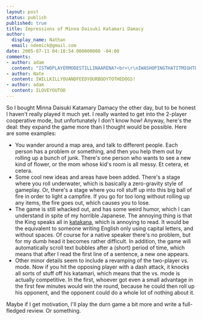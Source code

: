 ```yaml
---
layout: post
status: publish
published: true
title: Impressions of Minna Daisuki Katamari Damacy
author:
  display_name: Nathan
  email: ndemick@gmail.com
date: 2005-07-11 04:18:54.000000000 -04:00
comments:
- author: adam
  content: "ISTWOPLAYERMODESTILLINAARENA?<br>\r\nIWASHOPINGTHATITMIGHTBEINAREALWORLDSETTING."
- author: Nate
  content: IWILLKILLYOUANDFEEDYOURBODYTOTHEDOGS!
- author: adam
  content: ILOVEYOUTOO
---
```

So I bought Minna Daisuki Katamary Damacy the other day, but to be honest I haven't really played it much yet. I really wanted to get into the 2-player cooperative mode, but unfortunately I don't know how! Anyway, here's the deal: they expand the game more than I thought would be possible. Here are some examples:

* You wander around a map area, and talk to different people. Each person has a problem or something, and then you help them out by rolling up a bunch of junk. There's one person who wants to see a new kind of flower, or the mom whose kid's room is all messy. Et cetera, et cetera.
* Some cool new ideas and areas have been added. There's a stage where you roll underwater, which is basically a zero-gravity style of gameplay. Or, there's a stage where you roll stuff up into this big ball of fire in order to light a campfire. If you go for too long without rolling up any items, the fire goes out, which causes you to lose.
* The game is still whacked out, and has some weird humor, which I can understand in spite of my horrible Japanese. The annoying thing is that the King speaks all in <a href=http://en.wikipedia.org/wiki/Katakana>katakana</a>, which is annoying to read. It would be the equivalent to someone writing English only using capital letters, and without spaces. Of course for a native speaker there's no problem, but for my dumb head it becomes rather difficult. In addition, the game will automatically scroll text bubbles after a (short) period of time, which means that after I read the first line of a sentence, a new one appears.
* Other minor details seem to include a revamping of the two-player vs. mode. Now if you hit the opposing player with a dash attack, it knocks all sorts of stuff off his katamari, which means that the vs. mode is actually competitive. In the first, whoever got even a small advantage in the first few minutes would win the round, because he could then roll up his opponent, and the opponent could do a whole lot of nothing about it.

Maybe if I get motivation, I'll play the durn game a bit more and write a full-fledged review. Or something.
